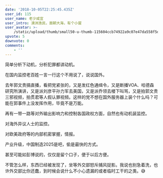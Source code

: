 ```yaml
---
date: '2018-10-05T22:25:45.435Z'
user_id: 115
user_name: 老少咸宜
user_intro: 澳洲渔民，面朝大海，有个小屋
user_avatar: >-
    /static/upload/thumb/small50-u-thumb-115604ccb74922a9c07e47da558f5d27217ee256607.png
upvote: 5
downvote: 0
comments:
    - ''
---
```


简单分析下动机，分析犯罪都讲动机。

在国内监控老百姓一言一行这个不用说了，说说国外。

去年郭文贵搞直播，看把党紧张的，又是发红色通缉令，又是断播VOA、哈德森研究所演讲，又是派刘彦平孙力军去美国，又是派乔领去楼下叫骂，又是拍郭文贵三邪视频，拍贯君等人假认罪视频。这样的党不想在国外服务器上装个什么吗？可能在郭事件上没发挥作用，毕竟不是万能。

再有一带一路等对外输出影响力和控制各国政权方面，自然也有动机装监控。

对海外异议人士的监控。

对欧美政府等的内部机密掌握，情报。

产业升级，中国制造2025是吧，偷是最快的方式。

甚至可能如彭博说的，仅仅是留个口子，便于以后方便。

  

不管怎么样，东西已经被发现了，坐等外交部怒斥捕风捉影。我说也别急着洗，也许外交部比你还蠢，到时候会说什么不小心遗漏的或者临时工干的之类。😅

